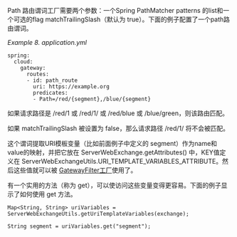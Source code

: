 Path 路由谓词工厂需要两个参数：一个Spring PathMatcher patterns 的list和一个可选的flag matchTrailingSlash（默认为 true）。下面的例子配置了一个path路由谓词。

_Example 8. application.yml_

```plain
spring:
  cloud:
    gateway:
      routes:
      - id: path_route
        uri: https://example.org
        predicates:
        - Path=/red/{segment},/blue/{segment}
```



如果请求路径是 /red/1 或 /red/1/ 或 /red/blue 或 /blue/green，则该路由匹配。

如果 matchTrailingSlash 被设置为 false，那么请求路径 /red/1/ 将不会被匹配。

这个谓词提取URI模板变量（比如前面例子中定义的 segment）作为name和value的映射，并把它放在 ServerWebExchange.getAttributes() 中，KEY值定义在 ServerWebExchangeUtils.URI_TEMPLATE_VARIABLES_ATTRIBUTE。然后这些值就可以被 [GatewayFilter工厂](https://springdoc.cn/spring-cloud-gateway/#gateway-route-filters)使用了。

有一个实用的方法（称为 get），可以使访问这些变量变得更容易。下面的例子显示了如何使用 get 方法。

```plain
Map<String, String> uriVariables = ServerWebExchangeUtils.getUriTemplateVariables(exchange);

String segment = uriVariables.get("segment");
```



  


